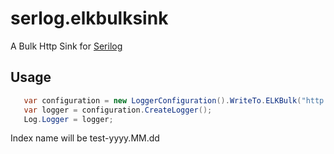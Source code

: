 # serlog.elkbulksink

A Bulk Http Sink for [Serilog](https://github.com/serilog/serilog)

## Usage

```csharp
   var configuration = new LoggerConfiguration().WriteTo.ELKBulk("http://vm-elk:8080/logs/", "test-", period: TimeSpan.FromSeconds(1));
   var logger = configuration.CreateLogger();
   Log.Logger = logger;
```

Index name will be test-yyyy.MM.dd

